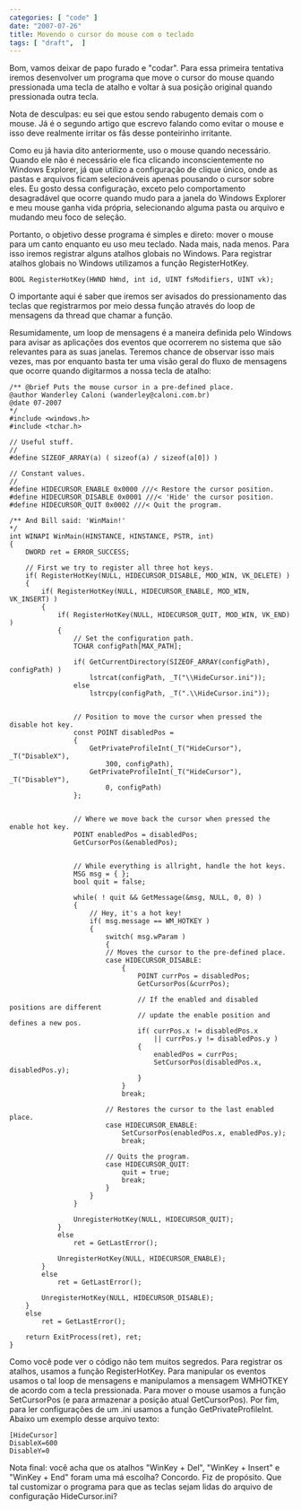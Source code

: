 ```yaml
---
categories: [ "code" ]
date: "2007-07-26"
title: Movendo o cursor do mouse com o teclado
tags: [ "draft",  ]
---
```

Bom, vamos deixar de papo furado e "codar". Para essa primeira tentativa iremos desenvolver um programa que move o cursor do mouse quando pressionada uma tecla de atalho e voltar à sua posição original quando pressionada outra tecla.

Nota de desculpas: eu sei que estou sendo rabugento demais com o mouse. Já é o segundo artigo que escrevo falando como evitar o mouse e isso deve realmente irritar os fãs desse ponteirinho irritante.

Como eu já havia dito anteriormente, uso o mouse quando necessário. Quando ele não é necessário ele fica clicando inconscientemente no Windows Explorer, já que utilizo a configuração de clique único, onde as pastas e arquivos ficam selecionáveis apenas pousando o cursor sobre eles. Eu gosto dessa configuração, exceto pelo comportamento desagradável que ocorre quando mudo para a janela do Windows Explorer e meu mouse ganha vida própria, selecionando alguma pasta ou arquivo e mudando meu foco de seleção.

Portanto, o objetivo desse programa é simples e direto: mover o mouse para um canto enquanto eu uso meu teclado. Nada mais, nada menos. Para isso iremos registrar alguns atalhos globais no Windows. Para registrar atalhos globais no Windows utilizamos a função RegisterHotKey.

    BOOL RegisterHotKey(HWND hWnd, int id, UINT fsModifiers, UINT vk);

O importante aqui é saber que iremos ser avisados do pressionamento das teclas que registrarmos por meio dessa função através do loop de mensagens da thread que chamar a função.

Resumidamente, um loop de mensagens é a maneira definida pelo Windows para avisar as aplicações dos eventos que ocorrerem no sistema que são relevantes para as suas janelas. Teremos chance de observar isso mais vezes, mas por enquanto basta ter uma visão geral do fluxo de mensagens que ocorre quando digitarmos a nossa tecla de atalho:

    /** @brief Puts the mouse cursor in a pre-defined place.
    @author Wanderley Caloni (wanderley@caloni.com.br)
    @date 07-2007
    */
    #include <windows.h>
    #include <tchar.h>
    
    // Useful stuff.
    //
    #define SIZEOF_ARRAY(a) ( sizeof(a) / sizeof(a[0]) )
    
    // Constant values.
    //
    #define HIDECURSOR_ENABLE 0x0000 ///< Restore the cursor position.
    #define HIDECURSOR_DISABLE 0x0001 ///< 'Hide' the cursor position.
    #define HIDECURSOR_QUIT 0x0002 ///< Quit the program.
    
    /** And Bill said: 'WinMain!'
    */
    int WINAPI WinMain(HINSTANCE, HINSTANCE, PSTR, int)
    {
    	DWORD ret = ERROR_SUCCESS;
    
    	// First we try to register all three hot keys.
    	if( RegisterHotKey(NULL, HIDECURSOR_DISABLE, MOD_WIN, VK_DELETE) )
    	{
    		if( RegisterHotKey(NULL, HIDECURSOR_ENABLE, MOD_WIN, VK_INSERT) )
    		{
    			if( RegisterHotKey(NULL, HIDECURSOR_QUIT, MOD_WIN, VK_END) )
    			{
    				// Set the configuration path.
    				TCHAR configPath[MAX_PATH];
    
    				if( GetCurrentDirectory(SIZEOF_ARRAY(configPath), configPath) )
    					lstrcat(configPath, _T("\\HideCursor.ini"));
    				else
    					lstrcpy(configPath, _T(".\\HideCursor.ini"));
    
    				
    				// Position to move the cursor when pressed the disable hot key.
    				const POINT disabledPos = 
    				{
    					GetPrivateProfileInt(_T("HideCursor"), _T("DisableX"), 
    						300, configPath),
    					GetPrivateProfileInt(_T("HideCursor"), _T("DisableY"), 
    						0, configPath)
    				};
    
    				
    				// Where we move back the cursor when pressed the enable hot key.
    				POINT enabledPos = disabledPos;
    				GetCursorPos(&enabledPos);
    
    				
    				// While everything is allright, handle the hot keys.
    				MSG msg = { };
    				bool quit = false;
    				
    				while( ! quit && GetMessage(&msg, NULL, 0, 0) )
    				{
    					// Hey, it's a hot key!
    					if( msg.message == WM_HOTKEY )
    					{
    						switch( msg.wParam )
    						{
    						// Moves the cursor to the pre-defined place.
    						case HIDECURSOR_DISABLE:
    							{
    								POINT currPos = disabledPos;
    								GetCursorPos(&currPos);
    
    								// If the enabled and disabled positions are different
    								// update the enable position and defines a new pos.
    								if( currPos.x != disabledPos.x 
    									|| currPos.y != disabledPos.y )
    								{
    									enabledPos = currPos;
    									SetCursorPos(disabledPos.x, disabledPos.y);
    								}
    							}
    							break;
    
    						// Restores the cursor to the last enabled place.
    						case HIDECURSOR_ENABLE:
    							SetCursorPos(enabledPos.x, enabledPos.y);
    							break;
    
    						// Quits the program.
    						case HIDECURSOR_QUIT:
    							quit = true;
    							break;
    						}
    					}
    				}
    				
    				UnregisterHotKey(NULL, HIDECURSOR_QUIT);
    			}
    			else 
    				ret = GetLastError();
    
    			UnregisterHotKey(NULL, HIDECURSOR_ENABLE);
    		}
    		else 
    			ret = GetLastError();
    		
    		UnregisterHotKey(NULL, HIDECURSOR_DISABLE);
    	}
    	else 
    		ret = GetLastError();
    
    	return ExitProcess(ret), ret;
    } 
    

Como você pode ver o código não tem muitos segredos. Para registrar os atalhos, usamos a função RegisterHotKey. Para manipular os eventos usamos o tal loop de mensagens e manipulamos a mensagem WMHOTKEY de acordo com a tecla pressionada. Para mover o mouse usamos a função SetCursorPos (e para armazenar a posição atual GetCursorPos). Por fim, para ler configurações de um .ini usamos a função GetPrivateProfileInt. Abaixo um exemplo desse arquivo texto:

    [HideCursor]
    DisableX=600
    DisableY=0

Nota final: você acha que os atalhos "WinKey + Del", "WinKey + Insert" e "WinKey + End" foram uma má escolha? Concordo. Fiz de propósito. Que tal customizar o programa para que as teclas sejam lidas do arquivo de configuração HideCursor.ini?
